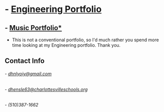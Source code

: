 # - [Engineering Portfolio](https://github.com/DylnHnlyOIY/Engineering-Portfolio)
## - [Music Portfolio*](https://youtube.com/playlist?list=PLhRAmMgj-8oNcfJX6kKFeS_EpfUJfv32t) 
* This is not a conventional portfolio, so I'd much rather you spend more time looking at my Engineering portfolio. Thank you.


## Contact Info
 
###### - dhnlyoiy@gmail.com
###### - dhensle63@charlottesvilleschools.org
###### - (510)387-1662
